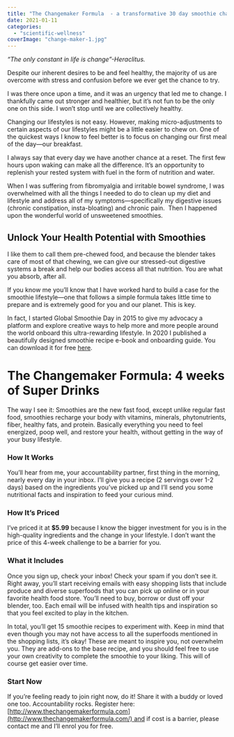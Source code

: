 ```yaml
---
title: "The Changemaker Formula  - a transformative 30 day smoothie challenge"
date: 2021-01-11
categories: 
  - "scientific-wellness"
coverImage: "change-maker-1.jpg"
---
```


_“The only constant in life is change”-Heraclitus._

Despite our inherent desires to be and feel healthy, the majority of us are overcome with stress and confusion before we ever get the chance to try.

I was there once upon a time, and it was an urgency that led me to change. I thankfully came out stronger and healthier, but it’s not fun to be the only one on this side. I won’t stop until we are collectively healthy.

Changing our lifestyles is not easy. However, making micro-adjustments to certain aspects of our lifestyles might be a little easier to chew on. One of the quickest ways I know to feel better is to focus on changing our first meal of the day—our breakfast.

I always say that every day we have another chance at a reset. The first few hours upon waking can make all the difference. It’s an opportunity to replenish your rested system with fuel in the form of nutrition and water.

When I was suffering from fibromyalgia and irritable bowel syndrome, I was overwhelmed with all the things I needed to do to clean up my diet and lifestyle and address all of my symptoms—specifically my digestive issues (chronic constipation, insta-bloating) and chronic pain.  Then I happened upon the wonderful world of unsweetened smoothies.

## **Unlock Your Health Potential with Smoothies**

I like them to call them pre-chewed food, and because the blender takes care of most of that chewing, we can give our stressed-out digestive systems a break and help our bodies access all that nutrition. You are what you absorb, after all.

If you know me you’ll know that I have worked hard to build a case for the smoothie lifestyle—one that follows a simple formula takes little time to prepare and is extremely good for you and our planet. This is key.

In fact, I started Global Smoothie Day in 2015 to give my advocacy a platform and explore creative ways to help more and more people around the world onboard this ultra-rewarding lifestyle. In 2020 I published a beautifully designed smoothie recipe e-book and onboarding guide. You can download it for free [here](https://www.livingrhea.com/global-smoothie-day/).

# **The Changemaker Formula: 4 weeks of Super Drinks**

The way I see it: Smoothies are the new fast food, except unlike regular fast food, smoothies recharge your body with vitamins, minerals, phytonutrients, fiber, healthy fats, and protein. Basically everything you need to feel energized, poop well, and restore your health, without getting in the way of your busy lifestyle.

### **How It Works**

You’ll hear from me, your accountability partner, first thing in the morning, nearly every day in your inbox. I’ll give you a recipe (2 servings over 1-2 days) based on the ingredients you’ve picked up and I’ll send you some nutritional facts and inspiration to feed your curious mind.

### **How It’s Priced**

I’ve priced it at **$5.99** because I know the bigger investment for you is in the high-quality ingredients and the change in your lifestyle. I don’t want the price of this 4-week challenge to be a barrier for you.

### **What it Includes**

Once you sign up, check your inbox! Check your spam if you don’t see it. Right away, you’ll start receiving emails with easy shopping lists that include produce and diverse superfoods that you can pick up online or in your favorite health food store. You’ll need to buy, borrow or dust off your blender, too. Each email will be infused with health tips and inspiration so that you feel excited to play in the kitchen.

In total, you’ll get 15 smoothie recipes to experiment with. Keep in mind that even though you may not have access to all the superfoods mentioned in the shopping lists, it’s okay! These are meant to inspire you, not overwhelm you. They are add-ons to the base recipe, and you should feel free to use your own creativity to complete the smoothie to your liking. This will of course get easier over time.

### **Start Now**

If you’re feeling ready to join right now, do it! Share it with a buddy or loved one too. Accountability rocks. Register here:  [http://www.thechangemakerformula.com](http://www.thechangemakerformula.com/) and if cost is a barrier, please contact me and I’ll enrol you for free.

